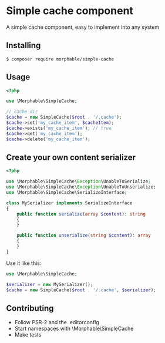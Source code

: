 # Simple cache component
A simple cache component, easy to implement into any system
## Installing
```terminal
$ composer require morphable/simple-cache
```
## Usage
```php
<?php

use \Morphable\SimpleCache;

// cache dir
$cache = new SimpleCache($root . '/.cache');
$cache->set('my_cache_item', $cacheItem);
$cache->exists('my_cache_item'); // true
$cache->get('my_cache_item');
$cache->delete('my_cache_item');

```
## Create your own content serializer
```php
<?php

use \Morphable\SimpleCache\Exception\UnableToSerialize;
use \Morphable\SimpleCache\Exception\UnableToUnserialize;
use \Morphable\SimpleCache\SerializeInterface;

class MySerializer implements SerializeInterface
{
    public function serialize(array $content): string
    {
    }

    public function unserialize(string $content): array
    {
    }
}
```

Use it like this:

```php
use \Morphable\SimpleCache;

$serializer = new MySerializer();
$cache = new SimpleCache($root . '/.cache', $serializer);

```

## Contributing
- Follow PSR-2 and the .editorconfig
- Start namespaces with \Morphable\SimpleCache
- Make tests
